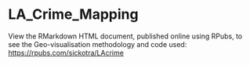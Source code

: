 # LA_Crime_Mapping

View the RMarkdown HTML document, published online using RPubs, to see the Geo-visualisation methodology and code used:
https://rpubs.com/sickotra/LAcrime
